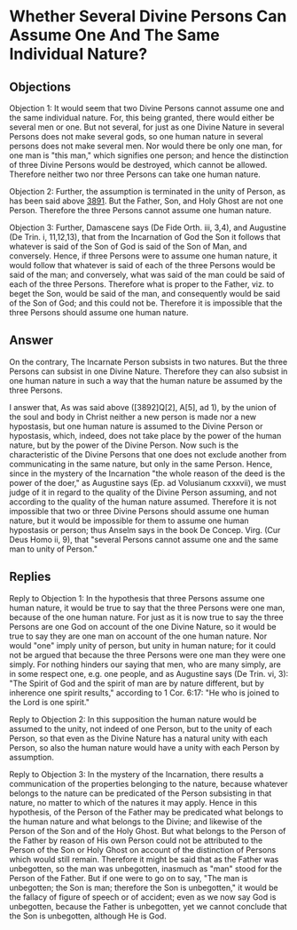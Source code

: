 # Whether Several Divine Persons Can Assume One And The Same Individual Nature?

## Objections

Objection 1: It would seem that two Divine Persons cannot assume one and the same individual nature. For, this being granted, there would either be several men or one. But not several, for just as one Divine Nature in several Persons does not make several gods, so one human nature in several persons does not make several men. Nor would there be only one man, for one man is "this man," which signifies one person; and hence the distinction of three Divine Persons would be destroyed, which cannot be allowed. Therefore neither two nor three Persons can take one human nature.

Objection 2: Further, the assumption is terminated in the unity of Person, as has been said above [3891](A[2]). But the Father, Son, and Holy Ghost are not one Person. Therefore the three Persons cannot assume one human nature.

Objection 3: Further, Damascene says (De Fide Orth. iii, 3,4), and Augustine (De Trin. i, 11,12,13), that from the Incarnation of God the Son it follows that whatever is said of the Son of God is said of the Son of Man, and conversely. Hence, if three Persons were to assume one human nature, it would follow that whatever is said of each of the three Persons would be said of the man; and conversely, what was said of the man could be said of each of the three Persons. Therefore what is proper to the Father, viz. to beget the Son, would be said of the man, and consequently would be said of the Son of God; and this could not be. Therefore it is impossible that the three Persons should assume one human nature.

## Answer

On the contrary, The Incarnate Person subsists in two natures. But the three Persons can subsist in one Divine Nature. Therefore they can also subsist in one human nature in such a way that the human nature be assumed by the three Persons.

I answer that, As was said above ([3892]Q[2], A[5], ad 1), by the union of the soul and body in Christ neither a new person is made nor a new hypostasis, but one human nature is assumed to the Divine Person or hypostasis, which, indeed, does not take place by the power of the human nature, but by the power of the Divine Person. Now such is the characteristic of the Divine Persons that one does not exclude another from communicating in the same nature, but only in the same Person. Hence, since in the mystery of the Incarnation "the whole reason of the deed is the power of the doer," as Augustine says (Ep. ad Volusianum cxxxvii), we must judge of it in regard to the quality of the Divine Person assuming, and not according to the quality of the human nature assumed. Therefore it is not impossible that two or three Divine Persons should assume one human nature, but it would be impossible for them to assume one human hypostasis or person; thus Anselm says in the book De Concep. Virg. (Cur Deus Homo ii, 9), that "several Persons cannot assume one and the same man to unity of Person."

## Replies

Reply to Objection 1: In the hypothesis that three Persons assume one human nature, it would be true to say that the three Persons were one man, because of the one human nature. For just as it is now true to say the three Persons are one God on account of the one Divine Nature, so it would be true to say they are one man on account of the one human nature. Nor would "one" imply unity of person, but unity in human nature; for it could not be argued that because the three Persons were one man they were one simply. For nothing hinders our saying that men, who are many simply, are in some respect one, e.g. one people, and as Augustine says (De Trin. vi, 3): "The Spirit of God and the spirit of man are by nature different, but by inherence one spirit results," according to 1 Cor. 6:17: "He who is joined to the Lord is one spirit."

Reply to Objection 2: In this supposition the human nature would be assumed to the unity, not indeed of one Person, but to the unity of each Person, so that even as the Divine Nature has a natural unity with each Person, so also the human nature would have a unity with each Person by assumption.

Reply to Objection 3: In the mystery of the Incarnation, there results a communication of the properties belonging to the nature, because whatever belongs to the nature can be predicated of the Person subsisting in that nature, no matter to which of the natures it may apply. Hence in this hypothesis, of the Person of the Father may be predicated what belongs to the human nature and what belongs to the Divine; and likewise of the Person of the Son and of the Holy Ghost. But what belongs to the Person of the Father by reason of His own Person could not be attributed to the Person of the Son or Holy Ghost on account of the distinction of Persons which would still remain. Therefore it might be said that as the Father was unbegotten, so the man was unbegotten, inasmuch as "man" stood for the Person of the Father. But if one were to go on to say, "The man is unbegotten; the Son is man; therefore the Son is unbegotten," it would be the fallacy of figure of speech or of accident; even as we now say God is unbegotten, because the Father is unbegotten, yet we cannot conclude that the Son is unbegotten, although He is God.